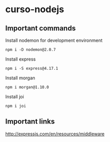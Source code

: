 # curso-nodejs

## Important commands

Install nodemon for development environment

```npm i -D nodemon@2.0.7```

Install express

```npm i -S express@4.17.1```

Install morgan

```npm i morgan@1.10.0```

Install joi

```npm i joi```

## Important links

http://expressjs.com/en/resources/middleware